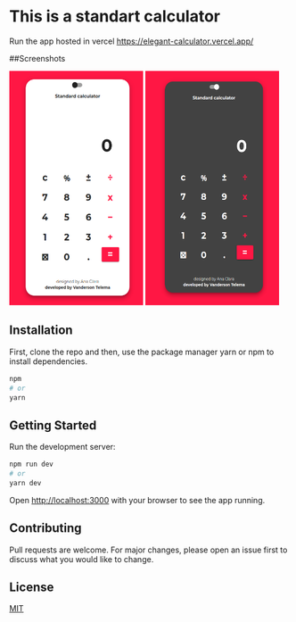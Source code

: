# This is a standart calculator

Run the app hosted in vercel https://elegant-calculator.vercel.app/

##Screenshots

<p float="left">
<img height=420 width=240 src="https://github.com/Vanderson7593/elegant-calculator/blob/develop/screenshots/light-theme.png"/>
<img height=420 width=240 src="https://github.com/Vanderson7593/elegant-calculator/blob/develop/screenshots/dark-theme.png"/>
</p>

## Installation

First, clone the repo and then, use the package manager yarn or npm to install dependencies.

```bash
npm
# or
yarn
```

## Getting Started

Run the development server:

```bash
npm run dev
# or
yarn dev
```

Open [http://localhost:3000](http://localhost:3000) with your browser to see the app running.

## Contributing

Pull requests are welcome. For major changes, please open an issue first to discuss what you would like to change.

## License

[MIT](https://choosealicense.com/licenses/mit/)
